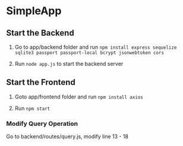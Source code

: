 # SimpleApp

## Start the Backend
1. Go to app/backend folder and run `npm install express sequelize sqlite3 passport passport-local bcrypt jsonwebtoken cors`

2. Run `node app.js` to start the backend server

## Start the Frontend

1. Goto app/frontend folder and run `npm install axios`

2. Run `npm start`

### Modify Query Operation

Go to backend/routes/query.js, modify line 13 - 18
